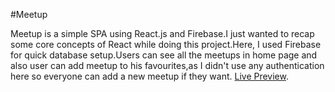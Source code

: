 #Meetup

Meetup is a simple SPA using React.js and Firebase.I just wanted to recap some core concepts of React while doing this project.Here, I used Firebase for quick database setup.Users can see all the meetups in home page and also user can add meetup to his favourites,as I didn't use any authentication here so everyone can add a new meetup if they want.
[Live Preview](https://exclusive-meetups.netlify.app/).
